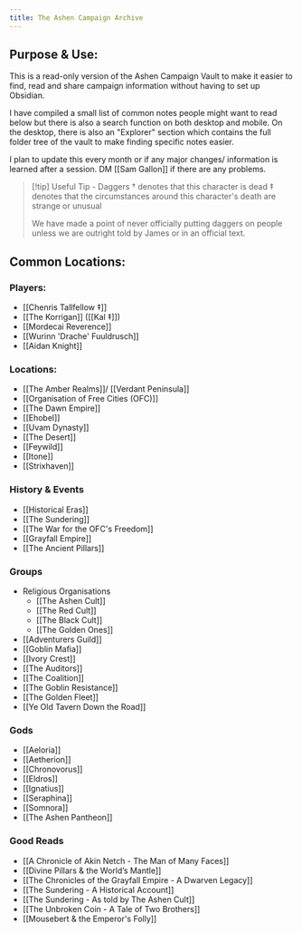 ```yaml
---
title: The Ashen Campaign Archive
---
```

## Purpose & Use:
This is a read-only version of the Ashen Campaign Vault to make it easier to find, read and share campaign information without having to set up Obsidian.

I have compiled a small list of common notes people might want to read below but there is also a search function on both desktop and mobile. On the desktop, there is also an "Explorer" section which contains the full folder tree of the vault to make finding specific notes easier. 

I plan to update this every month or if any major changes/ information is learned after a session. DM [[Sam Gallon]] if there are any problems.


> [!tip] Useful Tip - Daggers
> † denotes that this character is dead
> ‡ denotes that the circumstances around this character's death are strange or unusual
> 
> We have made a point of never officially putting daggers on people unless we are outright told by James or in an official text. 

## Common Locations:
### Players:
- [[Chenris Tallfellow ‡]] 
- [[The Korrigan]] ([[Kal ‡]])
- [[Mordecai Reverence]]
- [[Wurinn 'Drache' Fuuldrusch]]
- [[Aidan Knight]]
### Locations:
- [[The Amber Realms]]/ [[Verdant Peninsula]]
- [[Organisation of Free Cities (OFC)]]
- [[The Dawn Empire]]
- [[Ehobel]]
- [[Uvam Dynasty]]
- [[The Desert]]
- [[Feywild]]
- [[Itone]]
- [[Strixhaven]]
### History & Events
- [[Historical Eras]]
- [[The Sundering]]
- [[The War for the OFC's Freedom]]
- [[Grayfall Empire]]
- [[The Ancient Pillars]]
### Groups
- Religious Organisations
	- [[The Ashen Cult]]
	- [[The Red Cult]]
	- [[The Black Cult]]
	- [[The Golden Ones]]
- [[Adventurers Guild]]
- [[Goblin Mafia]]
- [[Ivory Crest]]
- [[The Auditors]]
- [[The Coalition]]
- [[The Goblin Resistance]]
- [[The Golden Fleet]]
- [[Ye Old Tavern Down the Road]]
### Gods
- [[Aeloria]]
- [[Aetherion]]
- [[Chronovorus]]
- [[Eldros]]
- [[Ignatius]]
- [[Seraphina]]
- [[Somnora]]
- [[The Ashen Pantheon]]
### Good Reads
- [[A Chronicle of Akin Netch - The Man of Many Faces]]
- [[Divine Pillars & the World’s Mantle]]
- [[The Chronicles of the Grayfall Empire - A Dwarven Legacy]]
- [[The Sundering - A Historical Account]]
- [[The Sundering - As told by The Ashen Cult]]
- [[The Unbroken Coin - A Tale of Two Brothers]]
- [[Mousebert & the Emperor's Folly]]

